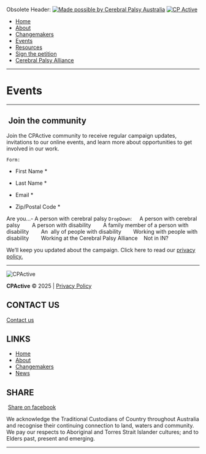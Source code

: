 Obsolete Header:
[![Made possible by Cerebral Palsy Australia](https://cpactive.org.au/wp-content/themes/cpactive/images/cp-logo-tag.png)](https://cerebralpalsy.org.au/) [![CP Active](https://cpactive.org.au/wp-content/themes/cpactive/images/cpactive-logo-new.png)](https://cpactive.org.au/)

- [Home](https://cpactive.org.au/)
- [About](https://cpactive.org.au/about/)
- [Changemakers](https://cpactive.org.au/changemakers/)
- [Events](https://cpactive.wpenginepowered.com/events/)
- [Resources](https://cpactive.org.au/resources/)
- [Sign the petition](https://cpactive.org.au/clocks-ticking/)
- [Cerebral Palsy Alliance](https://cerebralpalsy.org.au/)

---
# Events

---

##  Join the community

Join the CPActive community to receive regular campaign updates, invitations to our online events, and learn more about opportunities to get involved in our work.

`Form:`
- First Name *
    
- Last Name *
    
- Email *
    
- Zip/Postal Code *
    
Are you...- A person with cerebral palsy
    `DropDown`:
        A person with cerebral palsy    
        A person with disability    
        A family member of a person with disability   
         An  ally of people with disability    
         Working with people with disability    
         Working at the Cerebral Palsy Alliance   
Not in IN?

 
We’ll keep you updated about the campaign. Click here to read our [privacy policy.](https://cpactive.org.au/privacy-policy/)

---

![CPActive](https://cpactive.org.au/wp-content/uploads/2021/04/cpactive-logo-ft-1.png)

**CPActive** © 2025 | [Privacy Policy](https://cpactive.org.au/privacy-policy/)
## CONTACT US
[Contact us](https://cpactive.wpenginepowered.com/contact-us/)
## LINKS
- [Home](https://cpactive.org.au/)
- [About](https://cpactive.org.au/about/)
- [Changemakers](https://cpactive.org.au/changemakers/)
- [News](https://cpactive.org.au/news/)
## SHARE
 [Share on facebook](https://www.facebook.com/cerebralpalsyalliance)[](https://twitter.com/CPAllianceAU)

We acknowledge the Traditional Custodians of Country throughout Australia and recognise their continuing connection to land, waters and community. We pay our respects to Aboriginal and Torres Strait Islander cultures; and to Elders past, present and emerging. [](https://cpactive.org.au/# "Back To Top")

---
